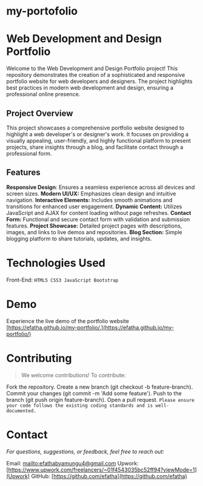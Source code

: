 # my-portofolio
# Web Development and Design Portfolio
Welcome to the Web Development and Design Portfolio project! This repository demonstrates the creation of a sophisticated and responsive portfolio website for web developers and designers. The project highlights best practices in modern web development and design, ensuring a professional online presence.
## Project Overview
This project showcases a comprehensive portfolio website designed to highlight a web developer's or designer's work. It focuses on providing a visually appealing, user-friendly, and highly functional platform to present projects, share insights through a blog, and facilitate contact through a professional form.
## Features
**Responsive Design**: Ensures a seamless experience across all devices and screen sizes.
**Modern UI/UX:** Emphasizes clean design and intuitive navigation.
**Interactive Elements:** Includes smooth animations and transitions for enhanced user engagement.
**Dynamic Content:** Utilizes JavaScript and AJAX for content loading without page refreshes.
**Contact Form:** Functional and secure contact form with validation and submission features.
**Project Showcase:** Detailed project pages with descriptions, images, and links to live demos and repositories.
**Blog Section:** Simple blogging platform to share tutorials, updates, and insights.
# Technologies Used
Front-End:
`HTML5
CSS3
JavaScript
Bootstrap`

# Demo
Experience the live demo of the portfolio website [https://efatha.github.io/my-portfolio/.](https://efatha.github.io/my-portfolio/)

# Contributing
> We welcome contributions! To contribute:

Fork the repository.
Create a new branch (git checkout -b feature-branch).
Commit your changes (git commit -m 'Add some feature').
Push to the branch (git push origin feature-branch).
Open a pull request.
`Please ensure your code follows the existing coding standards and is well-documented.`
# Contact
*For questions, suggestions, or feedback, feel free to reach out:*

Email: [mailto:efathabyamungu4@gmail.com](efathabyamungu4@gmail.com)
Upwork: [https://www.upwork.com/freelancers/~01f4543035bc52ff94?viewMode=1](Upwork)
GitHub: [https://github.com/efatha](https://github.com/efatha)
